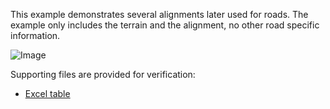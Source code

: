 This example demonstrates several alignments later used for roads. The example only includes the terrain and the alignment, no other road specific information.

![Image](../../figures/examples/ex-terrain-alignment.png)

Supporting files are provided for verification:

* [Excel table](../../figures/examples/ex-terrain-alignment.xlsx)